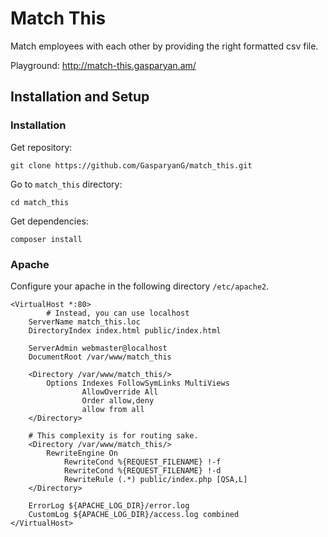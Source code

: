 # Match This
Match employees with each other by providing the right formatted csv file.

Playground: http://match-this.gasparyan.am/

## Installation and Setup

### Installation
Get repository:
```shell
git clone https://github.com/GasparyanG/match_this.git
```

Go to `match_this` directory:
```shell
cd match_this
```

Get dependencies:
```shell
composer install
```

### Apache
Configure your apache in the following directory `/etc/apache2`.
```apacheconf
<VirtualHost *:80>
        # Instead, you can use localhost
	ServerName match_this.loc
	DirectoryIndex index.html public/index.html

	ServerAdmin webmaster@localhost
	DocumentRoot /var/www/match_this

	<Directory /var/www/match_this/>
		Options Indexes FollowSymLinks MultiViews
                AllowOverride All
                Order allow,deny
                allow from all				
	</Directory>
	
	# This complexity is for routing sake.
	<Directory /var/www/match_this/>
		RewriteEngine On
	        RewriteCond %{REQUEST_FILENAME} !-f
	        RewriteCond %{REQUEST_FILENAME} !-d
	        RewriteRule (.*) public/index.php [QSA,L]
	</Directory>

	ErrorLog ${APACHE_LOG_DIR}/error.log
	CustomLog ${APACHE_LOG_DIR}/access.log combined
</VirtualHost>

```